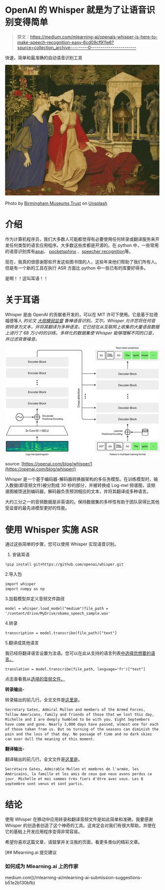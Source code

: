 # OpenAI 的 Whisper 就是为了让语音识别变得简单

> 原文：<https://medium.com/mlearning-ai/openais-whisper-is-here-to-make-speech-recognition-easy-6cd09cf911e6?source=collection_archive---------0----------------------->

快速，简单和最准确的自动语音识别工具

![](img/baf5ff64e439df55512e953d647935de.png)

Photo by [Birmingham Museums Trust](https://unsplash.com/@birminghammuseumstrust?utm_source=unsplash&utm_medium=referral&utm_content=creditCopyText) on [Unsplash](https://unsplash.com/s/photos/whisper?utm_source=unsplash&utm_medium=referral&utm_content=creditCopyText)

# 介绍

作为计算机程序员，我们大多数人可能都觉得有必要使用任何转录或翻译服务来开发任何类型的语言应用程序。大多数这些库都是开源的。在 python 中，一些常用的语音识别库有[apai](https://pypi.org/project/apiai/)、 [pocketsphinx](https://pypi.org/project/pocketsphinx/) 、[speecher recognition](https://pypi.org/project/SpeechRecognition/)等。

现在，我真的很感谢那些开发这些图书馆的人，这些年来他们帮助了我们所有人。但是有一个新的工具在执行 ASR 方面比 python 中一些已有的库要好得多。

是啊！！这叫耳语！！

# 关于耳语

Whisper 是由 OpenAI 的贡献者开发的，可以在 MIT 许可下使用。它是基于拉德福德等人 *的论文 [*大规模弱监督*](https://cdn.openai.com/papers/whisper.pdf) *鲁棒语音识别。艾尔*。Whisper 允许您将任何音频转录为文本，并将其翻译为多种语言。它已经在从互联网上收集的大量语音数据上进行了 68 万小时的训练。多样化的数据集使 Whisper 能够理解不同的口音，并过滤背景噪音。*

![](img/9bb8c5f5fd10a3912543bdbd5af212a1.png)

source: [https://openai.com/blog/whisper/](https://openai.com/blog/whisper/)

Whisper 是一个基于编码器-解码器转换器架构的多任务模型。在训练模型时，输入数据(即音频文件)被分割成 30 秒的部分，并被转换成 Log-mel 频谱图，该频谱图被馈送到编码器，解码器负责预测相应的文本，并将其翻译成多种语言。

大约三分之一的音频数据是非英语的。保持数据集的多样性有助于团队获得比其他受监督的最先进模型更好的性能。

# 使用 Whisper 实施 ASR

通过这些简单的步骤，您可以使用 Whisper 实现语音识别。

1.  安装耳语

```
!pip install git+https://github.com/openai/whisper.git
```

2.导入包

```
import whisper
import numpy as np
```

3.加载模型并定义音频文件路径

```
model = whisper.load_model("medium")file_path = '/content/drive/MyDrive/obama_speech_sample.wav'
```

4.转录

```
transcription = model.transcribe(file_path)["text"]
```

5.翻译成其他语言

我已经将翻译语言设置为法语。您可以在此从支持的语言列表[中选择您想要的语言。](https://github.com/openai/whisper#available-models-and-languages)

```
translation = model.transcribe(file_path, language='fr')["text"]
```

点击查看我从[选择的音频文件。](https://drive.google.com/file/d/1S5FnoMUK0wCfuJLfCdN4wFlAIYGz9cxq/view?usp=sharing)

**转录输出-**

转录输出的前几行。全文文件是[这里是](https://drive.google.com/drive/folders/1-UnoWRnOwDE0Rc5mrCTxX8xpOPFI6RDC?usp=sharing)。

```
Secretary Gates, Admiral Mullen and members of the Armed Forces, fellow Americans, family and friends of those that we lost this day, Michelle and I are deeply humbled to be with you. Eight Septembers have come and gone. Nearly 3,000 days have passed, almost one for each of those taken from us. But no turning of the seasons can diminish the pain and the loss of that day. No passage of time and no dark skies can ever dull the meaning of this moment. 
```

**翻译输出-**

翻译输出的前几行。全文文件是[这里是](https://drive.google.com/drive/folders/1-UnoWRnOwDE0Rc5mrCTxX8xpOPFI6RDC?usp=sharing)。

```
Secrétaire Gates, Admirable Mullen et membres de l'armée, les Américains, la famille et les amis de ceux que nous avons perdus ce jour. Michelle et moi sommes très fiers d'être avec vous. Les 8 septembre sont venus et sont partis.
```

# 结论

使用 Whisper 在移动中应用转录和翻译音频文件是如此简单和准确，我要感谢 Whisper 的创造者创造了这个神奇的工具。这肯定会对我们有很大帮助，并使在它的基础上开发应用程序变得非常容易。

希望你喜欢这篇文章，请鼓掌并关注我的页面，看更多类似的精彩文章。

[](/mlearning-ai/mlearning-ai-submission-suggestions-b51e2b130bfb) [## Mlearning.ai 提交建议

### 如何成为 Mlearning.ai 上的作家

medium.com](/mlearning-ai/mlearning-ai-submission-suggestions-b51e2b130bfb)